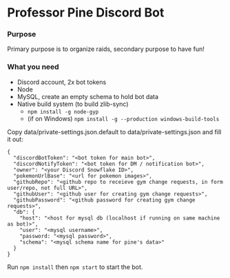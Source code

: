# Professor Pine Discord Bot

### Purpose
Primary purpose is to organize raids, secondary purpose to have fun!

### What you need
 - Discord account, 2x bot tokens
 - Node
 - MySQL, create an empty schema to hold bot data
 - Native build system (to build zlib-sync)
   - `npm install -g node-gyp`
   - (if on Windows) `npm install -g --production windows-build-tools`

Copy data/private-settings.json.default to data/private-settings.json and fill it out:

```
{
  "discordBotToken": "<bot token for main bot>",
  "discordNotifyToken": "<bot token for DM / notification bot>",
  "owner": "<your Discord Snowflake ID>",
  "pokemonUrlBase": "<url for pokemon images>",
  "githubRepo": "<github repo to receieve gym change requests, in form user/repo, not full URL>",
  "githubUser": "<github user for creating gym change requests>",
  "githubPassword": "<github password for creating gym change requests>",
  "db": {
    "host": "<host for mysql db (localhost if running on same machine as bot)>",
    "user": "<mysql username>",
    "password: "<mysql password>",
    "schema": "<mysql schema name for pine's data>"
  }
}
```

Run `npm install` then `npm start` to start the bot.
